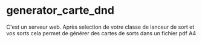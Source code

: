 # generator_carte_dnd
C'est un serveur web. Après selection de votre classe de lanceur de sort et vos sorts cela permet de générer des cartes de sorts dans un fichier pdf A4
